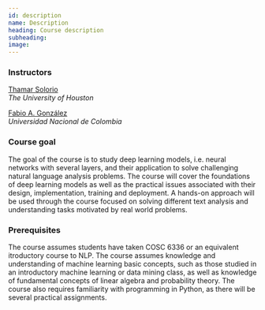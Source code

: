 ```yaml
---
id: description
name: Description
heading: Course description
subheading: 
image: 
---
```


### Instructors

[Thamar Solorio](http://solorio.uh.edu/)  
*The University of Houston*

[Fabio A. González](http://dis.unal.edu.co/~fgonza/)  
*Universidad Nacional de Colombia*

### Course goal
The goal of the course is to study deep learning models, i.e. neural networks with several layers,  and their application to solve challenging natural language analysis problems. The course will cover the  foundations of deep learning models as well as the practical issues associated with their design, implementation, training and deployment. A hands-on approach will be used through the course focused on solving different text analysis and understanding tasks motivated by real world problems. 

### Prerequisites
The course assumes students have taken COSC 6336 or an equivalent itroductory course to NLP. The course assumes knowledge and understanding of machine learning basic concepts, such as those studied in an introductory machine learning or data mining class, as well as knowledge of fundamental concepts of linear algebra and probability theory. The course also requires familiarity with programming in Python, as there will be several practical assignments. 
